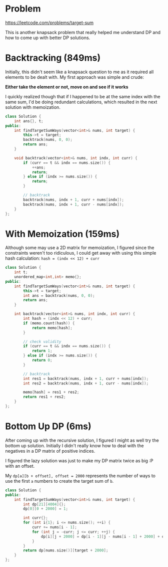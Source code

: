 # Problem
https://leetcode.com/problems/target-sum

This is another knapsack problem that really helped me understand DP and how to come up with better DP solutions.

# Backtracking (849ms)

Initially, this didn't seem like a knapsack question to me as it required all elements to be dealt with. My first approach was simple and crude:

**Either take the element or not, move on and see if it works**

I quickly realized though that if I happened to be at the same index with the same sum, I'd be doing redundant calculations, which resulted in the next solution with memoization.

```cpp []
class Solution {
    int ans{}, t;
public:
    int findTargetSumWays(vector<int>& nums, int target) {
        this->t = target;
        backtrack(nums, 0, 0);
        return ans;
    }

    void backtrack(vector<int>& nums, int indx, int curr) {
        if (curr == t && indx == nums.size()) {
            ++ans;
            return;
        } else if (indx >= nums.size()) {
            return;
        }

        // backtrack
        backtrack(nums, indx + 1, curr + nums[indx]);
        backtrack(nums, indx + 1, curr - nums[indx]);
    }
};
```

# With Memoization (159ms)

Although some may use a 2D matrix for memoization, I figured since the constraints weren't too ridiculous, I could get away with using this simple hash calculation: `hash = (indx << 12) + curr`

```cpp []
class Solution {
    int t;
    unordered_map<int,int> memo{};
public:
    int findTargetSumWays(vector<int>& nums, int target) {
        this->t = target;
        int ans = backtrack(nums, 0, 0);
        return ans;
    }

    int backtrack(vector<int>& nums, int indx, int curr) {
        int hash = (indx << 12) + curr;
        if (memo.count(hash)) {
            return memo[hash];
        }

        // check validity
        if (curr == t && indx == nums.size()) {
            return 1;
        } else if (indx >= nums.size()) {
            return 0;
        }

        // backtrack
        int res1 = backtrack(nums, indx + 1, curr + nums[indx]);
        int res2 = backtrack(nums, indx + 1, curr - nums[indx]);

        memo[hash] = res1 + res2;
        return res1 + res2;
    }
};
```

# Bottom Up DP (6ms)

After coming up with the recursive solution, I figured I might as well try the bottom up solution. Initially I didn't really know how to deal with the negatives in a DP matrix of positive indices.

I figured the lazy solution was just to make my DP matrix twice as big :P with an offset.

My `dp[a][b + offset], offset = 2000` represents the number of ways to use the first `a` numbers to create the target sum of `b`.

```cpp []
class Solution {
public:
    int findTargetSumWays(vector<int>& nums, int target) {
        int dp[21][4004]{};
        dp[0][0 + 2000] = 1;

        int curr{};
        for (int i{1}; i <= nums.size(); ++i) {
            curr += nums[i - 1];
            for (int j = -curr; j <= curr; ++j) {
                dp[i][j + 2000] = dp[i - 1][j - nums[i - 1] + 2000] + dp[i - 1][j + nums[i - 1] + 2000];
            }
        }
        return dp[nums.size()][target + 2000];
    }
};
```